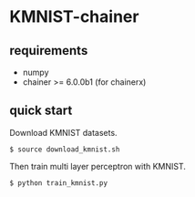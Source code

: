 # KMNIST-chainer

## requirements
- numpy
- chainer >= 6.0.0b1 (for chainerx)

## quick start
Download KMNIST datasets.
```
$ source download_kmnist.sh
```

Then train multi layer perceptron with KMNIST.

```
$ python train_kmnist.py
```

